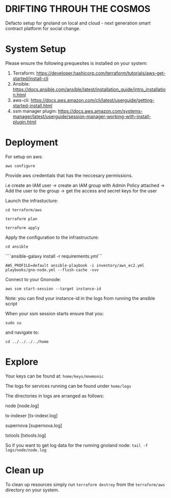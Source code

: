 # DRIFTING THROUH THE COSMOS

Defacto setup for gnoland on local and cloud - next generation smart contract platform for social change.

# System Setup

Please ensure the following prequesites is installed on your system:

 1. Terraform: https://developer.hashicorp.com/terraform/tutorials/aws-get-started/install-cli
 2. Ansible: https://docs.ansible.com/ansible/latest/installation_guide/intro_installation.html
 3. aws-cli: https://docs.aws.amazon.com/cli/latest/userguide/getting-started-install.html
 4. ssm manager plugin: https://docs.aws.amazon.com/systems-manager/latest/userguide/session-manager-working-with-install-plugin.html

# Deployment

For setup on aws:

````aws configure````

Provide aws credentials that has the neccesary permissions.

i.e create an IAM user -> create an IAM group with Admin Policy attached -> Add the user to the group -> get the access and secret keys for the user

Launch the infrastucture:

````cd terraform/aws````

````terraform plan````

````terraform apply````

Apply the configuration to the infrastructure:

````cd ansible````

````ansible-galaxy install -r requirements.yml```

````AWS_PROFILE=default ansible-playbook -i inventory/aws_ec2.yml playbooks/gno-node.yml --flush-cache -vvv````

Connect to your Gnonode:

````aws ssm start-session --target instance-id````

Note: you can find your instance-id in the logs from running the ansible script

When your ssm session starts ensure that you:

````sudo su````

and navigate to:

````cd ../../../../home````

# Explore

Your keys can be found at: ````home/keys/mnemonic````

The logs for services running can be found under ````home/logs````

The directories in logs are arranged as follows:

node [node.log]

tx-indexer [tx-indexr.log]

supernova [supernova.log]

txtools [txtools.log]

So if you want to get log data for the running gnoland node: ````tail -f logs/node/node.log````


# Clean up

To clean up resources simply run ````terraform destroy```` from the ````terraform/aws```` directory on your system.
